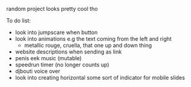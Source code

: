 random project
looks pretty cool tho

To do list:
- look into jumpscare when button
- look into animations e.g the text coming from the left and right
    - metallic rouge, cruella, that one up and down thing
- website descriptions when sending as link
- penis eek music (mutable)
- speedrun timer (no longer counts up)
- djbouti voice over
- look into creating horizontal some sort of indicator for mobile slides